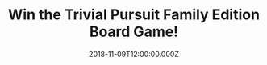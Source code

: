 ---
campaign-uuid: "c-3ce6eb13-10c2-4137-b8aa-2794292e1200"
type: "Competition"
category: "Entertainment"
date: "2018-11-09T12:00:00.000Z"
end-date: "2018-12-09T23:59:00.000Z"
disable-form: false
is_promoted: false
has_entry_page: true
title: "Win the Trivial Pursuit Family Edition Board Game!"
competition-description: "<p>Christmas is finally here and you know what does it mean?\
  \ YES, family time! There’s nothing better than spending quality time with your\
  \ loved ones and we have the best option for you, we are giving away the fun and\
  \ enjoyable Trivial Pursuit Family Edition board game for you to win!</p>\r\n<p>Want\
  \ it? Click below for a chance to win.</p>"
hero-header: "Win the Trivial Pursuit Family Edition Board Game!"
terms-confirmation: "N/A"
banner-img: "https://assets.expresslyapp.com/asset-52c43fac-5d5b-4ff1-bcec-15161b7cbf62.jpg"
logo-left-href: "http://club.expressly.io"
logo-left-image: "https://assets.expresslyapp.com/asset-b7562fce-e12d-4c01-9562-27559318ed2f.jpg"
logo-left-title: "Expressly Club"
bg-image-hero: "https://assets.expresslyapp.com/asset-67478859-0aca-4393-b821-ef97d3a77574.jpg"
bg-image-first: "https://assets.expresslyapp.com/asset-abb545b2-a34b-4893-8d31-5472d2a05236.jpg"
section1-content: "<p>Kids, parents, grandparents, neighbours: everyone plays together.\
  \ With 1,200 questions for kids and 1,200 questions for adults, Trivial Pursuit\
  \ Family Edition mixes laughter, learning, and lots of fun! Choose Geography, Entertainment,\
  \ History, Arts & Literature, Science & Nature, or Sports & Leisure and show off\
  \ what you know. Which of these buildings weighs the most — Great Pyramid, Eiffel\
  \ Tower, or Empire State Building? Which Leonardo da Vinci painting is famous for\
  \ its smile? Trivial Pursuit Family Edition questions are just right.</p>\r\n<p>Enter\
  \ the form below for a chance to win and get ready to challenge your kids and family\
  \ to a game and find out who is the trivia champ!</p>\r\n<p>Good luck!</p>"
entry-title: "Win the Trivial Pursuit Family Edition Board Game!"
entry-content: "Enter the draw to win the Trivial Pursuit Family Edition Board Game\
  \ by completing the form below before 23:59 on 9th of December 2018."
has-winner: false
prize-description: "The Trivial Pursuit Family Edition Board Game."
special-conditions: "Multiple entries are allowed up to one every day.\r\nThis competition\
  \ is also available on: https://aaa.nme.com/competitions/trivial-pursuit-family-edition-board-game"
---